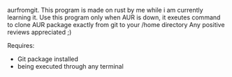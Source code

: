 aurfromgit.
This program is made on rust by me while i am currently learning it.
Use this program only when AUR is down, it exeutes command to clone AUR package exactly from git to your /home directory
Any positive reviews appreciated ;)

Requires:
 * Git package installed
 * being executed through any terminal
